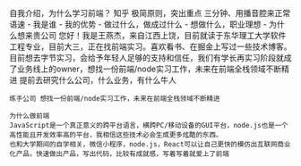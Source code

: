 自我介绍，为什么学习前端？
    知乎
    极简原则，突出重点
    三分钟、用播音腔来正常语速
    - 我是谁
    - 我的优势
    - 做过什么，做成过什么
    - 想做什么，职业理想
    - 为什么想来贵公司
    您好！我是王燕杰，来自江西上饶，目前就读于东华理工大学软件工程专业，目前大三，正在找前端实习。喜欢看书、在掘金上写过一些技术博客。
    目前想去字节实习，会给予年轻人足够的支持和信任，我们有学长再实习阶段就成了业务线上的owner，想找一份前端/node实习工作，未来在前端全栈领域不断精进
    提前去研究什么公司，什么业务，有什么牛人

    练手公司 想找一份前端/node实习工作，未来在前端全栈领域不断精进

    为什么做前端
    JavaScript是一个真正意义的跨平台语言，横跨PC/移动设备的GUI平台，node.js也是一个高性能且开发效率高的平台，我相信这些技术必会生成更多炫酷的东西。
    也和大学期间的自学相关，微信小程序，node.js，React可以让自己更快的模仿出互联网商业化产品，快速做出产品，写出代码，比较有成就感，写着写着就爱上了前端